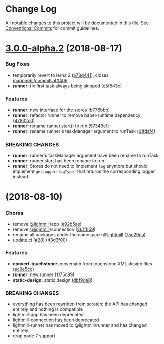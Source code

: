 # Change Log

All notable changes to this project will be documented in this file.
See [Conventional Commits](https://conventionalcommits.org) for commit guidelines.

<a name="3.0.0-alpha.2"></a>
# [3.0.0-alpha.2](https://github.com/QuentinRoy/lightmill-js/compare/v3.0.0-alpha.1...v3.0.0-alpha.2) (2018-08-17)


### Bug Fixes

* temporarily revert to lerna 2 ([b78d441](https://github.com/QuentinRoy/lightmill-js/commit/b78d441)), closes [marionebl/commitlint#406](https://github.com/marionebl/commitlint/issues/406)
* **runner:** fix first task always being skipped ([e5f543c](https://github.com/QuentinRoy/lightmill-js/commit/e5f543c))


### Features

* **runner:** new interface for the stores ([b776bbb](https://github.com/QuentinRoy/lightmill-js/commit/b776bbb))
* **runner:** refactor runner to remove babel-runtime dependency ([47832c0](https://github.com/QuentinRoy/lightmill-js/commit/47832c0))
* **runner:** rename runner.start() to run ([57349c1](https://github.com/QuentinRoy/lightmill-js/commit/57349c1))
* **runner:** rename runner's taskManager argument to runTask ([b1fdaf4](https://github.com/QuentinRoy/lightmill-js/commit/b1fdaf4))


### BREAKING CHANGES

* **runner:** runner's taskManager argument  have been rename to runTask
* **runner:** runner.start has been rename to run.
* **runner:** Stores do not need to implement `log` anymore but should implement `getLogger(logType)` that returns the corresponding logger instead.




<a name=""></a>
# [](https://github.com/QuentinRoy/lightmill-js/compare/v2.0.0...v) (2018-08-10)


### Chores

* remove [@lightmill](https://github.com/lightmill)/app ([e92b5ae](https://github.com/QuentinRoy/lightmill-js/commit/e92b5ae))
* remove [@lightmill](https://github.com/lightmill)/connection ([361fb59](https://github.com/QuentinRoy/lightmill-js/commit/361fb59))
* rename all packages under the namespace [@lightmill](https://github.com/lightmill) ([75e29ca](https://github.com/QuentinRoy/lightmill-js/commit/75e29ca))
* update ci ([#28](https://github.com/QuentinRoy/lightmill-js/issues/28)) ([43d3f00](https://github.com/QuentinRoy/lightmill-js/commit/43d3f00))


### Features

* **convert-touchstone:** conversion from touchstone XML design files ([ec9e5cc](https://github.com/QuentinRoy/lightmill-js/commit/ec9e5cc))
* **runner:** new runner ([1175c89](https://github.com/QuentinRoy/lightmill-js/commit/1175c89))
* **static-design:** static design ([dbf9de8](https://github.com/QuentinRoy/lightmill-js/commit/dbf9de8))


### BREAKING CHANGES

* everything has been rewritten from scratch: the API has changed entirely and nothing is compatible
* lightmill-app has been deprecated
* lightmill-connection has been deprecated
* lightmill-runner has moved to @lightmill/runner and has changed entirely
* drop node 7 support
